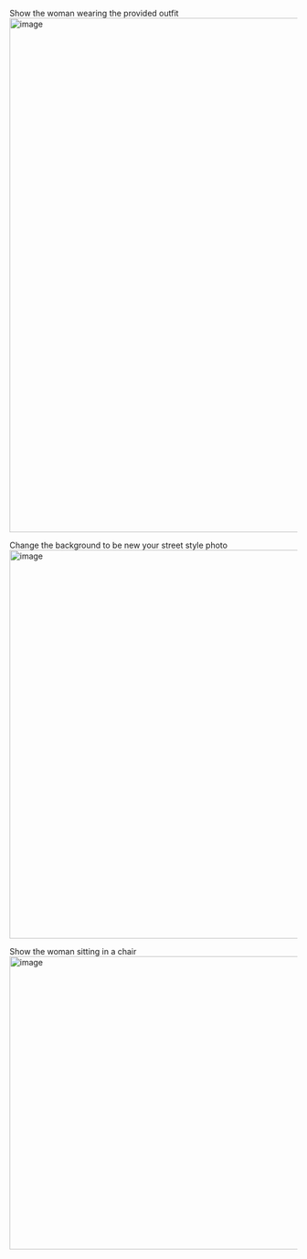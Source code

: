 
Show the woman wearing the provided outfit
<img width="721" height="900" alt="image" src="https://github.com/user-attachments/assets/e7c4e6c4-fab8-429e-b074-87fe0a489346" />

Change the background to be new your street style photo
<img width="634" height="680" alt="image" src="https://github.com/user-attachments/assets/4283a2d1-2a2b-4912-b034-31cfbcea637a" />

Show the woman sitting in a chair
<img width="680" height="513" alt="image" src="https://github.com/user-attachments/assets/abf53769-c7e0-4073-875f-7a26d5811795" />



